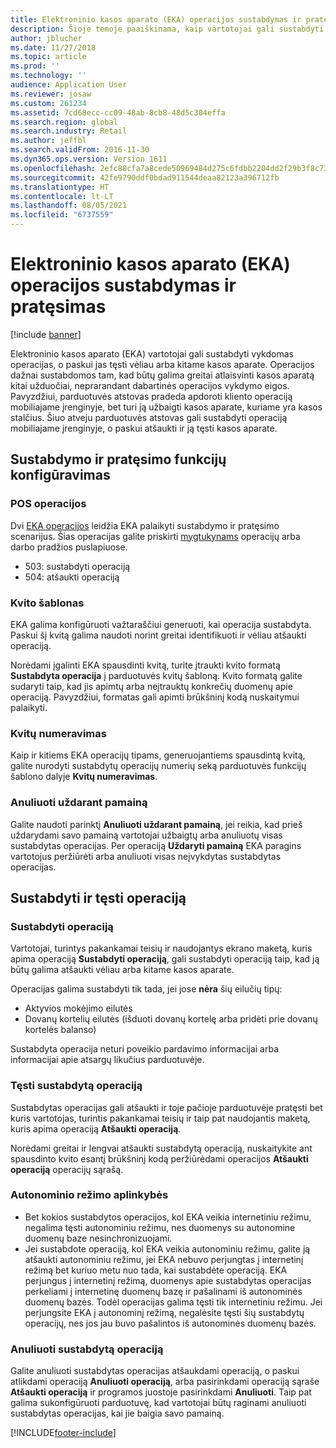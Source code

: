```yaml
---
title: Elektroninio kasos aparato (EKA) operacijos sustabdymas ir pratęsimas
description: Šioje temoje paaiškinama, kaip vartotojai gali sustabdyti vykdomas operacijas, o paskui jas tęsti vėliau arba kitame kasos aparate naudodami „Dynamics 365 Commerce“.
author: jblucher
ms.date: 11/27/2018
ms.topic: article
ms.prod: ''
ms.technology: ''
audience: Application User
ms.reviewer: josaw
ms.custom: 261234
ms.assetid: 7cd68ecc-cc09-48ab-8cb8-48d5c304effa
ms.search.region: global
ms.search.industry: Retail
ms.author: jeffbl
ms.search.validFrom: 2016-11-30
ms.dyn365.ops.version: Version 1611
ms.openlocfilehash: 2efc88cfa7a8cede50969484d275c6fdbb2204dd2f29b3f8c7340d02cb61a79c
ms.sourcegitcommit: 42fe9790ddf0bdad911544deaa82123a396712fb
ms.translationtype: HT
ms.contentlocale: lt-LT
ms.lasthandoff: 08/05/2021
ms.locfileid: "6737559"
---
```

# <a name="suspend-and-resume-a-transaction-in-the-point-of-sale-pos"></a>Elektroninio kasos aparato (EKA) operacijos sustabdymas ir pratęsimas

[!include [banner](includes/banner.md)]


Elektroninio kasos aparato (EKA) vartotojai gali sustabdyti vykdomas operacijas, o paskui jas tęsti vėliau arba kitame kasos aparate. Operacijos dažnai sustabdomos tam, kad būtų galima greitai atlaisvinti kasos aparatą kitai užduočiai, neprarandant dabartinės operacijos vykdymo eigos. Pavyzdžiui, parduotuvės atstovas pradeda apdoroti kliento operaciją mobiliajame įrenginyje, bet turi ją užbaigti kasos aparate, kuriame yra kasos stalčius. Šiuo atveju parduotuvės atstovas gali sustabdyti operaciją mobiliajame įrenginyje, o paskui atšaukti ir ją tęsti kasos aparate.

## <a name="configure-suspend-and-resume-functionality"></a>Sustabdymo ir pratęsimo funkcijų konfigūravimas

### <a name="pos-operations"></a>POS operacijos

Dvi [EKA operacijos](pos-operations.md) leidžia EKA palaikyti sustabdymo ir pratęsimo scenarijus. Šias operacijas galite priskirti [mygtukynams](pos-screen-layouts.md) operacijų arba darbo pradžios puslapiuose.

- 503: sustabdyti operaciją
- 504: atšaukti operaciją

### <a name="receipt-template"></a>Kvito šablonas

EKA galima konfigūruoti važtaraščiui generuoti, kai operacija sustabdyta. Paskui šį kvitą galima naudoti norint greitai identifikuoti ir vėliau atšaukti operaciją.

Norėdami įgalinti EKA spausdinti kvitą, turite įtraukti kvito formatą **Sustabdyta operacija** į parduotuvės kvitų šabloną. Kvito formatą galite sudaryti taip, kad jis apimtų arba neįtrauktų konkrečių duomenų apie operaciją. Pavyzdžiui, formatas gali apimti brūkšninį kodą nuskaitymui palaikyti.

### <a name="receipt-numbering"></a>Kvitų numeravimas

Kaip ir kitiems EKA operacijų tipams, generuojantiems spausdintą kvitą, galite nurodyti sustabdytų operacijų numerių seką parduotuvės funkcijų šablono dalyje **Kvitų numeravimas**.

### <a name="void-when-closing-shift"></a>Anuliuoti uždarant pamainą

Galite naudoti parinktį **Anuliuoti uždarant pamainą**, jei reikia, kad prieš uždarydami savo pamainą vartotojai užbaigtų arba anuliuotų visas sustabdytas operacijas. Per operaciją **Uždaryti pamainą** EKA paragins vartotojus peržiūrėti arba anuliuoti visas neįvykdytas sustabdytas operacijas.

## <a name="suspend-and-resume-a-transaction"></a>Sustabdyti ir tęsti operaciją

### <a name="suspend-a-transaction"></a>Sustabdyti operaciją

Vartotojai, turintys pakankamai teisių ir naudojantys ekrano maketą, kuris apima operaciją **Sustabdyti operaciją**, gali sustabdyti operaciją taip, kad ją būtų galima atšaukti vėliau arba kitame kasos aparate.

Operacijas galima sustabdyti tik tada, jei jose **nėra** šių eilučių tipų:

- Aktyvios mokėjimo eilutės
- Dovanų kortelių eilutės (išduoti dovanų kortelę arba pridėti prie dovanų kortelės balanso)

Sustabdyta operacija neturi poveikio pardavimo informacijai arba informacijai apie atsargų likučius parduotuvėje.

### <a name="resume-a-suspended-transaction"></a>Tęsti sustabdytą operaciją

Sustabdytas operacijas gali atšaukti ir toje pačioje parduotuvėje pratęsti bet kuris vartotojas, turintis pakankamai teisių ir taip pat naudojantis maketą, kuris apima operaciją **Atšaukti operaciją**.

Norėdami greitai ir lengvai atšaukti sustabdytą operaciją, nuskaitykite ant spausdinto kvito esantį brūkšninį kodą peržiūrėdami operacijos **Atšaukti operaciją** operacijų sąrašą.

### <a name="considerations-for-offline-mode"></a>Autonominio režimo aplinkybės

- Bet kokios sustabdytos operacijos, kol EKA veikia internetiniu režimu, negalima tęsti autonominiu režimu, nes duomenys su autonomine duomenų baze nesinchronizuojami.
- Jei sustabdote operaciją, kol EKA veikia autonominiu režimu, galite ją atšaukti autonominiu režimu, jei EKA nebuvo perjungtas į internetinį režimą bet kuriuo metu nuo tada, kai sustabdėte operaciją. EKA perjungus į internetinį režimą, duomenys apie sustabdytas operacijas perkeliami į internetinę duomenų bazę ir pašalinami iš autonominės duomenų bazės. Todėl operacijas galima tęsti tik internetiniu režimu. Jei perjungsite EKA į autonominį režimą, negalėsite tęsti šių sustabdytų operacijų, nes jos jau buvo pašalintos iš autonominės duomenų bazės.

### <a name="void-a-suspended-transaction"></a>Anuliuoti sustabdytą operaciją

Galite anuliuoti sustabdytas operacijas atšaukdami operaciją, o paskui atlikdami operaciją **Anuliuoti operaciją**, arba pasirinkdami operaciją sąraše **Atšaukti operaciją** ir programos juostoje pasirinkdami **Anuliuoti**. Taip pat galima sukonfigūruoti parduotuvę, kad vartotojai būtų raginami anuliuoti sustabdytas operacijas, kai jie baigia savo pamainą.


[!INCLUDE[footer-include](../includes/footer-banner.md)]